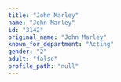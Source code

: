 ```yaml
---
title: "John Marley"
name: "John Marley"
id: "3142"
original_name: "John Marley"
known_for_department: "Acting"
gender: "2"
adult: "false"
profile_path: "null"
---
```

